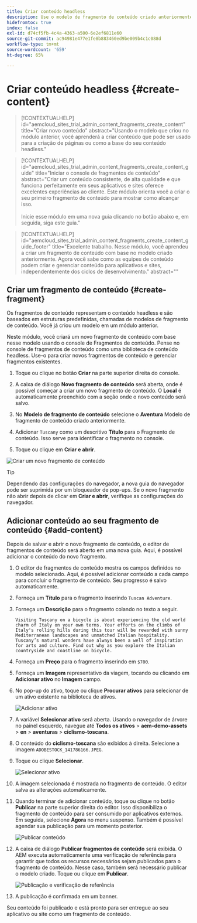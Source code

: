 ```yaml
---
title: Criar conteúdo headless
description: Use o modelo de fragmento de conteúdo criado anteriormente para criar um conteúdo que possa ser usado na criação de páginas ou como a base do seu conteúdo headless.
hidefromtoc: true
index: false
exl-id: d74cf5fb-4c4a-4363-a500-6e2ef6811e60
source-git-commit: ac94981e477e1fe8b883460ed9be009b4c1c088d
workflow-type: tm+mt
source-wordcount: '659'
ht-degree: 65%

---
```



# Criar conteúdo headless {#create-content}

>[!CONTEXTUALHELP]
>id="aemcloud_sites_trial_admin_content_fragments_create_content"
>title="Criar novo conteúdo"
>abstract="Usando o modelo que criou no módulo anterior, você aprenderá a criar conteúdo que pode ser usado para a criação de páginas ou como a base do seu conteúdo headless."

>[!CONTEXTUALHELP]
>id="aemcloud_sites_trial_admin_content_fragments_create_content_guide"
>title="Iniciar o console de fragmentos de conteúdo"
>abstract="Criar um conteúdo consistente, de alta qualidade e que funciona perfeitamente em seus aplicativos e sites oferece excelentes experiências ao cliente. Este módulo orienta você a criar o seu primeiro fragmento de conteúdo para mostrar como alcançar isso.<br><br>Inicie esse módulo em uma nova guia clicando no botão abaixo e, em seguida, siga este guia."

>[!CONTEXTUALHELP]
>id="aemcloud_sites_trial_admin_content_fragments_create_content_guide_footer"
>title="Excelente trabalho. Nesse módulo, você aprendeu a criar um fragmento de conteúdo com base no modelo criado anteriormente. Agora você sabe como as equipes de conteúdo podem criar e gerenciar conteúdo para aplicativos e sites, independentemente dos ciclos de desenvolvimento."
>abstract=""

## Criar um fragmento de conteúdo {#create-fragment}

Os fragmentos de conteúdo representam o conteúdo headless e são baseados em estruturas predefinidas, chamadas de modelos de fragmento de conteúdo. Você já criou um modelo em um módulo anterior.

Neste módulo, você criará um novo fragmento de conteúdo com base nesse modelo usando o console de Fragmentos de conteúdo. Pense no console de fragmentos de conteúdo como uma biblioteca de conteúdo headless. Use-o para criar novos fragmentos de conteúdo e gerenciar fragmentos existentes.

1. Toque ou clique no botão **Criar** na parte superior direita do console.

1. A caixa de diálogo **Novo fragmento de conteúdo** será aberta, onde é possível começar a criar um novo fragmento de conteúdo. O **Local** é automaticamente preenchido com a seção onde o novo conteúdo será salvo.

1. No **Modelo de fragmento de conteúdo** selecione o **Aventura** Modelo de fragmento de conteúdo criado anteriormente.

1. Adicionar `Tuscany` como um descritivo **Título** para o Fragmento de conteúdo. Isso serve para identificar o fragmento no console.

1. Toque ou clique em **Criar e abrir**.

![Criar um novo fragmento de conteúdo](assets/do-not-localize/create-content.png)

>[!TIP]
>
>Dependendo das configurações do navegador, a nova guia do navegador pode ser suprimida por um bloqueador de pop-ups. Se o novo fragmento não abrir depois de clicar em **Criar e abrir**, verifique as configurações do navegador.

## Adicionar conteúdo ao seu fragmento de conteúdo {#add-content}

Depois de salvar e abrir o novo fragmento de conteúdo, o editor de fragmentos de conteúdo será aberto em uma nova guia. Aqui, é possível adicionar o conteúdo do novo fragmento.

1. O editor de fragmentos de conteúdo mostra os campos definidos no modelo selecionado. Aqui, é possível adicionar conteúdo a cada campo para concluir o fragmento de conteúdo. Seu progresso é salvo automaticamente.

1. Forneça um **Título** para o fragmento inserindo `Tuscan Adventure`.

1. Forneça um **Descrição** para o fragmento colando no texto a seguir.

   ```text
   Visiting Tuscany on a bicycle is about experiencing the old world charm of Italy on your own terms. Your efforts on the climbs of Italy's rolling hills during this tour will be rewarded with sunny Mediterranean landscapes and unmatched Italian hospitality.  Tuscany’s natural wonders have always been a well of inspiration for arts and culture. Find out why as you explore the Italian countryside and coastline on bicycle.
   ```

1. Forneça um **Preço** para o fragmento inserindo em `$700`.

1. Forneça um **Imagem** representativo da viagem, tocando ou clicando em **Adicionar ativo** no **Imagem** campo.

1. No pop-up do ativo, toque ou clique **Procurar ativos** para selecionar de um ativo existente na biblioteca de ativos.

   ![Adicionar ativo](assets/do-not-localize/add-asset.png)

1. A variável **Selecionar ativo** será aberta. Usando o navegador de árvore no painel esquerdo, navegue até **Todos os ativos** > **aem-demo-assets** > **en** > **aventuras** > **ciclismo-toscana**.

1. O conteúdo do **ciclismo-toscana** são exibidos à direita. Selecione a imagem `ADOBESTOCK_141786166.JPEG`.

1. Toque ou clique **Selecionar**.

   ![Selecionar ativo](assets/do-not-localize/select-asset.png)

1. A imagem selecionada é mostrada no fragmento de conteúdo. O editor salva as alterações automaticamente.

1. Quando terminar de adicionar conteúdo, toque ou clique no botão **Publicar** na parte superior direita do editor. Isso disponibiliza o fragmento de conteúdo para ser consumido por aplicativos externos. Em seguida, selecione **Agora** no menu suspenso. Também é possível agendar sua publicação para um momento posterior.

   ![Publicar conteúdo](assets/do-not-localize/publish.png)

1. A caixa de diálogo **Publicar fragmentos de conteúdo** será exibida. O AEM executa automaticamente uma verificação de referência para garantir que todos os recursos necessários sejam publicados para o fragmento de conteúdo. Nesse caso, também será necessário publicar o modelo criado. Toque ou clique em **Publicar**.

   ![Publicação e verificação de referência](assets/do-not-localize/publish-confirm.png)

1. A publicação é confirmada em um banner.

Seu conteúdo foi publicado e está pronto para ser entregue ao seu aplicativo ou site como um fragmento de conteúdo.
